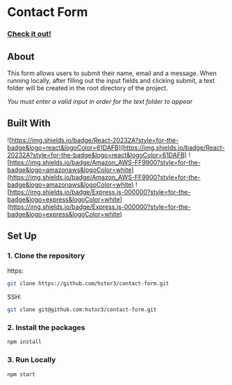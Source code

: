 # Contact Form

### [Check it out!](https://main.d1j26e5w9lk9gm.amplifyapp.com/)

## About

This form allows users to submit their name, email and a message. When running locally, after filling out the input fields and clicking submit, a text folder will be created in the root directory of the project.

*You must enter a valid input in order for the text folder to appear*

## Built With

![https://img.shields.io/badge/React-20232A?style=for-the-badge&logo=react&logoColor=61DAFB](https://img.shields.io/badge/React-20232A?style=for-the-badge&logo=react&logoColor=61DAFB)
![https://img.shields.io/badge/Amazon_AWS-FF9900?style=for-the-badge&logo=amazonaws&logoColor=white](https://img.shields.io/badge/Amazon_AWS-FF9900?style=for-the-badge&logo=amazonaws&logoColor=white)
![https://img.shields.io/badge/Express.js-000000?style=for-the-badge&logo=express&logoColor=white](https://img.shields.io/badge/Express.js-000000?style=for-the-badge&logo=express&logoColor=white)

## Set Up

### 1. Clone the repository

https:
```sh
git clone https://github.com/hstor3/contact-form.git
```

SSH:
```sh
git clone git@github.com:hstor3/contact-form.git
```

### 2. Install the packages

```sh
npm install
```

### 3. Run Locally

```sh
npm start
```